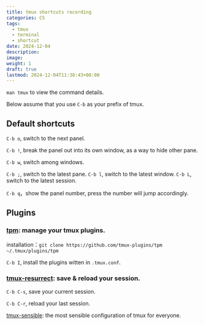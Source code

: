 ```yaml
---
title: tmux shortcuts recording
categories: CS
tags:
  - tmux
  - terminal
  - shortcut
date: 2024-12-04
description: 
image: 
weight: 1
draft: true
lastmod: 2024-12-04T11:38:43+08:00
---
```

`man tmux` to view the command details.

Below assume that you use `C-b` as your prefix of tmux.

## Default shortcuts

`C-b o`, switch to the next panel.

`C-b !`, break the panel out into its own window, as a way to hide other pane.

`C-b w`, switch among windows.

`C-b ;`, switch to the latest pane.
`C-b l`, switch to the latest window.
`C-b L`, switch to the latest session.

`C-b q`，show the panel number, press the number will jump accordingly.

## Plugins

### [tpm](https://github.com/tmux-plugins/tpm): manage your tmux plugins.

installation：`git clone https://github.com/tmux-plugins/tpm ~/.tmux/plugins/tpm`

`C-b I`, install the plugins witten in `.tmux.conf`.

### [tmux-resurrect](https://github.com/tmux-plugins/tmux-resurrect): save & reload your session.

`C-b C-s`, save your current session.

`C-b C-r`, reload your last session.

[tmux-sensible](https://github.com/tmux-plugins/tmux-sensible): the most sensible configuration of tmux for everyone.


